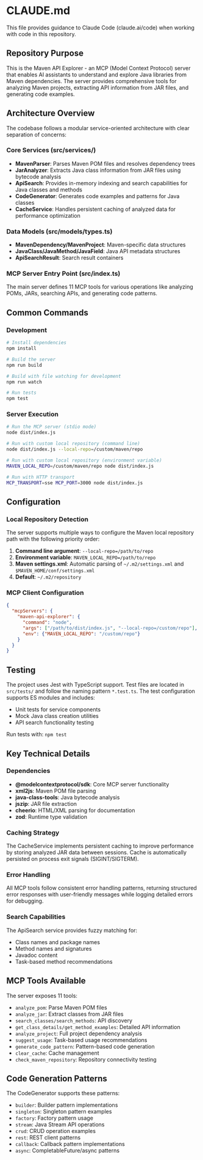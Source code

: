 # CLAUDE.md

This file provides guidance to Claude Code (claude.ai/code) when working with code in this repository.

## Repository Purpose

This is the Maven API Explorer - an MCP (Model Context Protocol) server that enables AI assistants to understand and explore Java libraries from Maven dependencies. The server provides comprehensive tools for analyzing Maven projects, extracting API information from JAR files, and generating code examples.

## Architecture Overview

The codebase follows a modular service-oriented architecture with clear separation of concerns:

### Core Services (src/services/)
- **MavenParser**: Parses Maven POM files and resolves dependency trees
- **JarAnalyzer**: Extracts Java class information from JAR files using bytecode analysis
- **ApiSearch**: Provides in-memory indexing and search capabilities for Java classes and methods
- **CodeGenerator**: Generates code examples and patterns for Java classes
- **CacheService**: Handles persistent caching of analyzed data for performance optimization

### Data Models (src/models/types.ts)
- **MavenDependency/MavenProject**: Maven-specific data structures
- **JavaClass/JavaMethod/JavaField**: Java API metadata structures
- **ApiSearchResult**: Search result containers

### MCP Server Entry Point (src/index.ts)
The main server defines 11 MCP tools for various operations like analyzing POMs, JARs, searching APIs, and generating code patterns.

## Common Commands

### Development
```bash
# Install dependencies
npm install

# Build the server
npm run build

# Build with file watching for development
npm run watch

# Run tests
npm test
```

### Server Execution
```bash
# Run the MCP server (stdio mode)
node dist/index.js

# Run with custom local repository (command line)
node dist/index.js --local-repo=/custom/maven/repo

# Run with custom local repository (environment variable)
MAVEN_LOCAL_REPO=/custom/maven/repo node dist/index.js

# Run with HTTP transport
MCP_TRANSPORT=sse MCP_PORT=3000 node dist/index.js
```

## Configuration

### Local Repository Detection
The server supports multiple ways to configure the Maven local repository path with the following priority order:

1. **Command line argument**: `--local-repo=/path/to/repo`
2. **Environment variable**: `MAVEN_LOCAL_REPO=/path/to/repo`  
3. **Maven settings.xml**: Automatic parsing of `~/.m2/settings.xml` and `$MAVEN_HOME/conf/settings.xml`
4. **Default**: `~/.m2/repository`

### MCP Client Configuration
```json
{
  "mcpServers": {
    "maven-api-explorer": {
      "command": "node",
      "args": ["/path/to/dist/index.js", "--local-repo=/custom/repo"],
      "env": {"MAVEN_LOCAL_REPO": "/custom/repo"}
    }
  }
}
```

## Testing

The project uses Jest with TypeScript support. Test files are located in `src/tests/` and follow the naming pattern `*.test.ts`. The test configuration supports ES modules and includes:

- Unit tests for service components
- Mock Java class creation utilities
- API search functionality testing

Run tests with: `npm test`

## Key Technical Details

### Dependencies
- **@modelcontextprotocol/sdk**: Core MCP server functionality
- **xml2js**: Maven POM file parsing
- **java-class-tools**: Java bytecode analysis
- **jszip**: JAR file extraction
- **cheerio**: HTML/XML parsing for documentation
- **zod**: Runtime type validation

### Caching Strategy
The CacheService implements persistent caching to improve performance by storing analyzed JAR data between sessions. Cache is automatically persisted on process exit signals (SIGINT/SIGTERM).

### Error Handling
All MCP tools follow consistent error handling patterns, returning structured error responses with user-friendly messages while logging detailed errors for debugging.

### Search Capabilities
The ApiSearch service provides fuzzy matching for:
- Class names and package names
- Method names and signatures
- Javadoc content
- Task-based method recommendations

## MCP Tools Available

The server exposes 11 tools:
- `analyze_pom`: Parse Maven POM files
- `analyze_jar`: Extract classes from JAR files
- `search_classes/search_methods`: API discovery
- `get_class_details/get_method_examples`: Detailed API information
- `analyze_project`: Full project dependency analysis
- `suggest_usage`: Task-based usage recommendations
- `generate_code_pattern`: Pattern-based code generation
- `clear_cache`: Cache management
- `check_maven_repository`: Repository connectivity testing

## Code Generation Patterns

The CodeGenerator supports these patterns:
- `builder`: Builder pattern implementations
- `singleton`: Singleton pattern examples
- `factory`: Factory pattern usage
- `stream`: Java Stream API operations
- `crud`: CRUD operation examples
- `rest`: REST client patterns
- `callback`: Callback pattern implementations
- `async`: CompletableFuture/async patterns